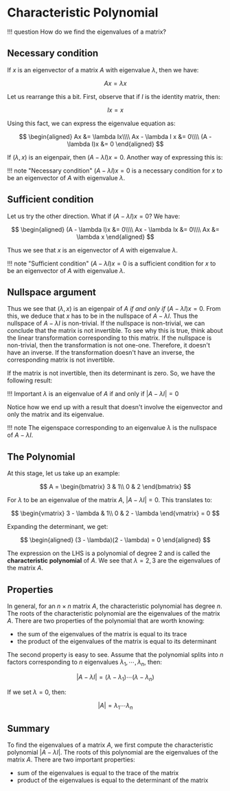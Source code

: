 # Characteristic Polynomial

!!! question
	How do we find the eigenvalues of a matrix?



## Necessary condition

If $x$ is an eigenvector of a matrix $A$ with eigenvalue $\lambda$, then we have:


$$
Ax = \lambda x
$$


Let us rearrange this a bit. First, observe that if $I$ is the identity matrix, then:


$$
Ix = x
$$

Using this fact, we can express the eigenvalue equation as:



$$
\begin{aligned}
Ax &= \lambda Ix\\\\
Ax - \lambda I x &= 0\\\\
(A - \lambda I)x &= 0
\end{aligned}
$$



If $(\lambda, x)$ is an eigenpair, then $(A - \lambda I) x = 0$. Another way of expressing this is: 

!!! note "Necessary condition"
    $(A - \lambda I)x = 0$ is a necessary condition for $x$ to be an eigenvector of $A$ with eigenvalue $\lambda$.



## Sufficient condition

Let us try the other direction. What if $(A - \lambda I)x = 0$? We have:


$$
\begin{aligned}
(A - \lambda I)x &= 0\\\\
Ax - \lambda Ix &= 0\\\\
Ax &= \lambda x
\end{aligned}
$$


Thus we see that $x$ is an eigenvector of $A$ with eigenvalue $\lambda$. 



!!! note "Sufficient condition"
    $(A - \lambda I)x = 0$ is a sufficient condition for $x$ to be an eigenvector of $A$ with eigenvalue $\lambda$.



## Nullspace argument

Thus we see that $(\lambda, x)$ is an eigenpair of $A$ *if and only if* $(A - \lambda I)x = 0$. From this, we deduce that $x$ has to be in the nullspace of $A - \lambda I$. Thus the nullspace of $A - \lambda I$ is non-trivial. If the nullspace is non-trivial, we can conclude that the matrix is not invertible. To see why this is true, think about the linear transformation corresponding to this matrix. If the nullspace is non-trivial, then the transformation is not one-one. Therefore, it doesn't have an inverse. If the transformation doesn't have an inverse, the corresponding matrix is not invertible.

If the matrix is not invertible, then its determinant is zero. So, we have the following result:



!!! Important
	$\lambda$ is an eigenvalue of $A$ if and only if $|A - \lambda I| = 0$



Notice how we end up with a result that doesn't involve the eigenvector and only the matrix and its eigenvalue. 

!!! note
	The eigenspace corresponding to an eigenvalue $\lambda$ is the nullspace of $A - \lambda I$.



## The Polynomial

At this stage, let us take up an example:


$$
A = \begin{bmatrix}
3 & 1\\
0 & 2
\end{bmatrix}
$$


For $\lambda$ to be an eigenvalue of the matrix $A$, $|A - \lambda I| = 0$. This translates to:


$$
\begin{vmatrix}
3 - \lambda & 1\\
0 & 2 - \lambda
\end{vmatrix} = 0
$$


Expanding the determinant, we get:


$$
\begin{aligned}
(3 - \lambda)(2 - \lambda) = 0
\end{aligned}
$$


The expression on the LHS is a polynomial of degree $2$ and is called the **characteristic polynomial** of $A$. We see that $\lambda = 2, 3$ are the eigenvalues of the matrix $A$. 



## Properties

In general, for an $n \times n$ matrix $A$, the characteristic polynomial has degree $n$. The roots of the characteristic polynomial are the eigenvalues of the matrix $A$. There are two properties of the polynomial that are worth knowing:

- the sum of the eigenvalues of the matrix is equal to its trace
- the product of the eigenvalues of the matrix is equal to its determinant

The second property is easy to see. Assume that the polynomial splits into $n$ factors corresponding to $n$ eigenvalues $\lambda_1, \cdots, \lambda_n$, then:


$$
|A - \lambda I| = (\lambda - \lambda_1) \cdots (\lambda - \lambda_n)
$$


If we set $\lambda = 0$, then:


$$
|A| = \lambda_1 \cdots \lambda_n
$$




## Summary

To find the eigenvalues of a matrix $A$, we first compute the characteristic polynomial $|A - \lambda I|$. The roots of this polynomial are the eigenvalues of the matrix $A$. There are two important properties:

- sum of the eigenvalues is equal to the trace of the matrix
- product of the eigenvalues is equal to the determinant of the matrix
